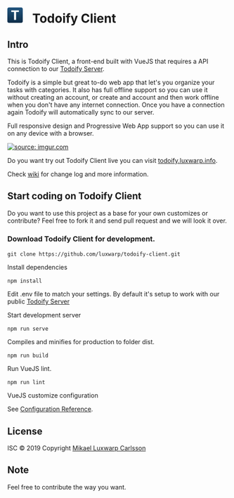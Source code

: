 # <img src="./public/img/icons/android-chrome-192x192.png" width="35" style="margin-right: 15px;" alt="todoify client test"> Todoify Client

## Intro

This is Todoify Client, a front-end built with VueJS that requires a API connection to our [Todoify Server](https://github.com/luxwarp/todoify-server).

Todoify is a simple but great to-do web app that let's you organize your tasks with categories.
It also has full offline support so you can use it without creating an account, or create and account and then work offline when you don't have any internet connection. Once you have a connection again Todoify will automatically sync to our server.

Full responsive design and Progressive Web App support so you can use it on any device with a browser.

<a href="https://imgur.com/LT2tthG"><img src="https://i.imgur.com/LT2tthG.png" width="800" title="source: imgur.com" /></a>

Do you want try out Todoify Client live you can visit [todoify.luxwarp.info](https://todoify.luxwarp.info).

Check [wiki](https://github.com/luxwarp/todoify-client/wiki) for change log and more information.

## Start coding on Todoify Client

Do you want to use this project as a base for your own customizes or contribute?
Feel free to fork it and send pull request and we will look it over.

### Download Todoify Client for development.

```
git clone https://github.com/luxwarp/todoify-client.git
```

Install dependencies

```
npm install
```

Edit .env file to match your settings. By default it's setup to work with our public [Todoify Server](https://github.com/luxwarp/todoify-server)

Start development server

```
npm run serve
```

Compiles and minifies for production to folder dist.

```
npm run build
```

Run VueJS lint.

```
npm run lint
```

VueJS customize configuration

See [Configuration Reference](https://cli.vuejs.org/config/).

## License

ISC © 2019 Copyright [Mikael Luxwarp Carlsson](https://luxwarp.info)

## Note

Feel free to contribute the way you want.
